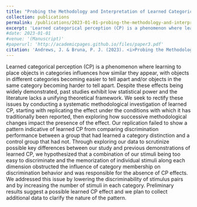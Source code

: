 ```yaml
---
title: "Probing the Methodology and Interpretation of Learned Categorical Perception Research"
collection: publications
permalink: /publications/2023-01-01-probing-the-methodology-and-interpretation-of-learned-categorical-perception-research
excerpt: 'Learned categorical perception (CP) is a phenomenon where learning to place objects in categories influences how similar they appear, with objects in different categories becoming easier to tell apart and/or objects in the same category becoming harder to tell apart. Despite these effects being widely demonstrated, past studies exhibit low statistical power and the literature lacks a unifying theoretical framework. We seek to rectify these issues by conducting a systematic methodological investigation of learned CP, starting with replicating the effect under the conditions with which it has traditionally been reported, then exploring how successive methodological changes impact the presence of the effect. Our replication failed to show a pattern indicative of learned CP from comparing discrimination performance between a group that had learned a category distinction and a control group that had not. Through exploring our data to scrutinize possible key differences between our study and previous demonstrations of learned CP, we hypothesized that a combination of our stimuli being too easy to discriminate and the memorization of individual stimuli along each dimension obstructed the influence of category membership on discrimination behavior and was responsible for the absence of CP effects. We addressed this issue by lowering the discriminability of stimulus pairs and by increasing the number of stimuli in each category. Preliminary results suggest a possible learned CP effect and we plan to collect additional data to clarify the nature of the pattern'
#date: 2023-01-01
#venue: '(Manuscript)'
#paperurl: 'http://academicpages.github.io/files/paper3.pdf' 
citation: 'Andrews, J. & Bruna, P. J. (2023). <i>Probing the Methodology and Interpretation of Learned Categorical Perception Research</i> [Manuscript in preparation]. Department of Cognitive Science, Vassar College.'
---
```

Learned categorical perception (CP) is a phenomenon where learning to place objects in categories influences how similar they appear, with objects in different categories becoming easier to tell apart and/or objects in the same category becoming harder to tell apart. Despite these effects being widely demonstrated, past studies exhibit low statistical power and the literature lacks a unifying theoretical framework. We seek to rectify these issues by conducting a systematic methodological investigation of learned CP, starting with replicating the effect under the conditions with which it has traditionally been reported, then exploring how successive methodological changes impact the presence of the effect. Our replication failed to show a pattern indicative of learned CP from comparing discrimination performance between a group that had learned a category distinction and a control group that had not. Through exploring our data to scrutinize possible key differences between our study and previous demonstrations of learned CP, we hypothesized that a combination of our stimuli being too easy to discriminate and the memorization of individual stimuli along each dimension obstructed the influence of category membership on discrimination behavior and was responsible for the absence of CP effects. We addressed this issue by lowering the discriminability of stimulus pairs and by increasing the number of stimuli in each category. Preliminary results suggest a possible learned CP effect and we plan to collect additional data to clarify the nature of the pattern. 
